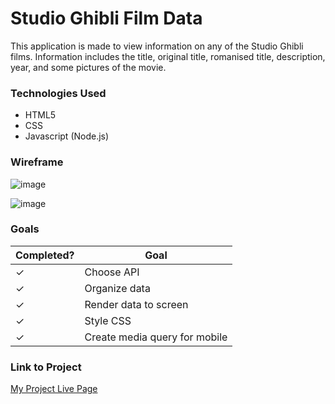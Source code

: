# Studio Ghibli Film Data

This application is made to view information on any of the Studio Ghibli films. Information includes the title, original title, romanised title, description, year, and some pictures of the movie.

### Technologies Used
- HTML5
- CSS
- Javascript (Node.js)

### Wireframe

![image](https://i.imgur.com/kv08aRQl.jpg)

![image](https://i1.wp.com/cornellsun.com/wp-content/uploads/2020/10/my-neighbor-tortoro-magnum.jpg?fit=600%2C327&ssl=1)

### Goals
| Completed? | Goal |
|-----|------|
|✓|Choose API|
|✓|Organize data|
|✓|Render data to screen|
|✓|Style CSS|
|✓|Create media query for mobile|

### Link to Project
[My Project Live Page](https://freckledspider.github.io/project1/)